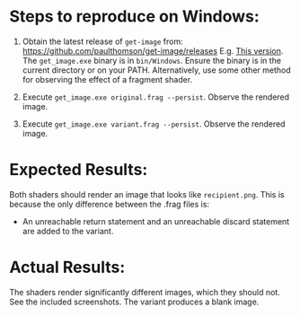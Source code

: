 # Steps to reproduce on Windows: 

1. Obtain the latest release of `get-image` from:
   https://github.com/paulthomson/get-image/releases
   E.g. [This version](https://github.com/paulthomson/get-image/releases/tag/v-feb357fccce0694585b02484defc825778733751).
   The `get_image.exe` binary is in `bin/Windows`.
   Ensure the binary is in the current directory or on your PATH.
   Alternatively, use some other method for observing the effect of a fragment shader.

2. Execute `get_image.exe original.frag --persist`. Observe the rendered image.

3. Execute `get_image.exe variant.frag --persist`. Observe the rendered image.

# Expected Results:
Both shaders should render an image that looks like `recipient.png`. 
This is because the only difference between the .frag files is:

* An unreachable return statement and an unreachable discard statement are added to the variant. 

# Actual Results:
The shaders render significantly different images, which they should not.
See the included screenshots.
The variant produces a blank image.

